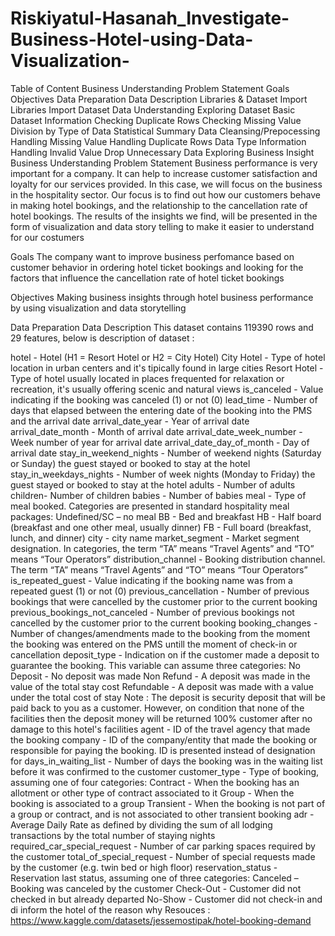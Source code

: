 # Riskiyatul-Hasanah_Investigate-Business-Hotel-using-Data-Visualization-
Table of Content
Business Understanding
Problem Statement
Goals
Objectives
Data Preparation
Data Description
Libraries & Dataset
Import Libraries
Import Dataset
Data Understanding
Exploring Dataset
Basic Dataset Information
Checking Duplicate Rows
Checking Missing Value
Division by Type of Data
Statistical Summary
Data Cleansing/Prepocessing
Handling Missing Value
Handling Duplicate Rows
Data Type Information
Handling Invalid Value
Drop Unnecessary Data
Exploring Business Insight
Business Understanding
Problem Statement
Business performance is very important for a company. It can help to increase customer satisfaction and loyalty for our services provided. In this case, we will focus on the business in the hospitality sector. Our focus is to find out how our customers behave in making hotel bookings, and the relationship to the cancellation rate of hotel bookings. The results of the insights we find, will be presented in the form of visualization and data story telling to make it easier to understand for our costumers

Goals
The company want to improve business perfomance based on customer behavior in ordering hotel ticket bookings and looking for the factors that influence the cancellation rate of hotel ticket bookings

Objectives
Making business insights through hotel business performance by using visualization and data storytelling

Data Preparation
Data Description
This dataset contains 119390 rows and 29 features, below is description of dataset :

hotel - Hotel (H1 = Resort Hotel or H2 = City Hotel)
City Hotel - Type of hotel location in urban centers and it's tipically found in large cities
Resort Hotel - Type of hotel usually located in places frequented for relaxation or recreation, it's usually offering scenic and natural views
is_canceled - Value indicating if the booking was canceled (1) or not (0)
lead_time - Number of days that elapsed between the entering date of the booking into the PMS and the arrival date
arrival_date_year - Year of arrival date
arrival_date_month - Month of arrival date
arrival_date_week_number - Week number of year for arrival date
arrival_date_day_of_month - Day of arrival date
stay_in_weekend_nights - Number of weekend nights (Saturday or Sunday) the guest stayed or booked to stay at the hotel
stay_in_weekdays_nights - Number of week nights (Monday to Friday) the guest stayed or booked to stay at the hotel
adults - Number of adults
children- Number of children
babies - Number of babies
meal - Type of meal booked. Categories are presented in standard hospitality meal packages:
Undefined/SC – no meal
BB - Bed and breakfast
HB - Half board (breakfast and one other meal, usually dinner)
FB - Full board (breakfast, lunch, and dinner)
city - city name
market_segment - Market segment designation. In categories, the term “TA” means “Travel Agents” and “TO” means “Tour Operators”
distribution_channel - Booking distribution channel. The term “TA” means “Travel Agents” and “TO” means “Tour Operators”
is_repeated_guest - Value indicating if the booking name was from a repeated guest (1) or not (0)
previous_cancellation - Number of previous bookings that were cancelled by the customer prior to the current booking
previous_bookings_not_canceled - Number of previous bookings not cancelled by the customer prior to the current booking
booking_changes - Number of changes/amendments made to the booking from the moment the booking was entered on the PMS untill
                the moment of check-in or cancellation
deposit_type - Indication on if the customer made a deposit to guarantee the booking. This variable can assume three categories:
No Deposit - No deposit was made
Non Refund - A deposit was made in the value of the total stay cost
Refundable - A deposit was made with a value under the total cost of stay Note : The deposit is security deposit that will be paid back to you as a customer. However, on condition that none of the facilities then the deposit money will be returned 100% customer after no damage to this hotel's facilities
agent - ID of the travel agency that made the booking
company - ID of the company/entity that made the booking or responsible for paying the booking. ID is presented instead of designation for
days_in_waiting_list - Number of days the booking was in the waiting list before it was confirmed to the customer
customer_type - Type of booking, assuming one of four categories:
Contract - When the booking has an allotment or other type of contract associated to it
Group - When the booking is associated to a group
Transient - When the booking is not part of a group or contract, and is not associated to other transient booking
adr - Average Daily Rate as defined by dividing the sum of all lodging transactions by the total number of staying nights
required_car_special_request - Number of car parking spaces required by the customer
total_of_special_request - Number of special requests made by the customer (e.g. twin bed or high floor)
reservation_status - Reservation last status, assuming one of three categories:
Canceled – Booking was canceled by the customer
Check-Out - Customer did not checked in but already departed
No-Show - Customer did not check-in and di inform the hotel of the reason why
Resouces : https://www.kaggle.com/datasets/jessemostipak/hotel-booking-demand
